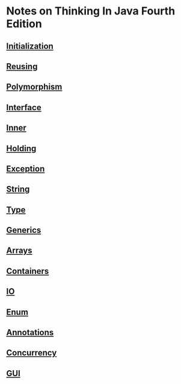 # Notes on Thinking In Java Fourth Edition

## [Initialization](docs/Initialization.md)

## [Reusing](docs/Reusing.md)

## [Polymorphism](docs/Polymorphism.md)

## [Interface](docs/Interface.md)

## [Inner](docs/Inner.md)

## [Holding](docs/Holding.md)

## [Exception](docs/Exception.md)

## [String](docs/String.md)

## [Type](docs/Type.md)

## [Generics](docs/Generics.md)

## [Arrays](docs/Arrays.md)

## [Containers](docs/Containers.md)

## [IO](docs/IO.md)

## [Enum](docs/Enum.md)

## [Annotations](docs/Annotations.md)

## [Concurrency](docs/Concurrency.md)

## [GUI](docs/GUI.md)

